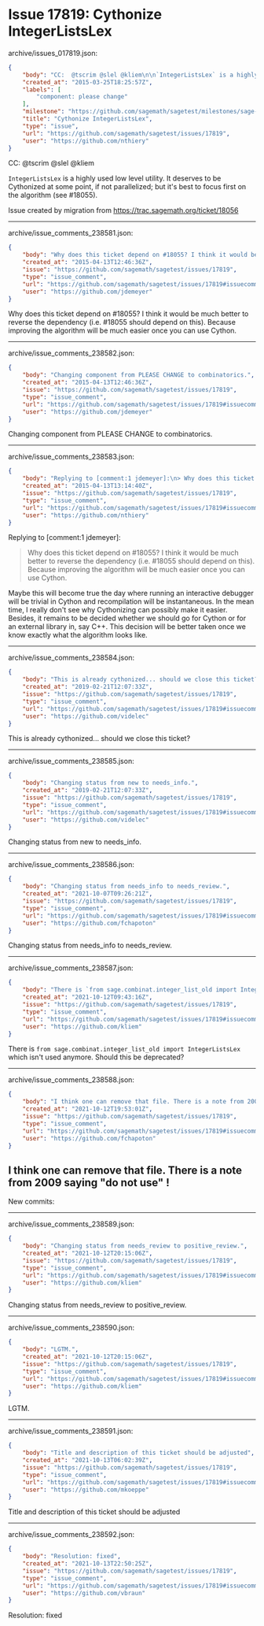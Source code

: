 # Issue 17819: Cythonize IntegerListsLex

archive/issues_017819.json:
```json
{
    "body": "CC:  @tscrim @slel @kliem\n\n`IntegerListsLex` is a highly used low level utility. It deserves to be Cythonized at some point, if not parallelized; but it's best to focus first on the algorithm (see #18055).\n\nIssue created by migration from https://trac.sagemath.org/ticket/18056\n\n",
    "created_at": "2015-03-25T18:25:57Z",
    "labels": [
        "component: please change"
    ],
    "milestone": "https://github.com/sagemath/sagetest/milestones/sage-9.5",
    "title": "Cythonize IntegerListsLex",
    "type": "issue",
    "url": "https://github.com/sagemath/sagetest/issues/17819",
    "user": "https://github.com/nthiery"
}
```
CC:  @tscrim @slel @kliem

`IntegerListsLex` is a highly used low level utility. It deserves to be Cythonized at some point, if not parallelized; but it's best to focus first on the algorithm (see #18055).

Issue created by migration from https://trac.sagemath.org/ticket/18056





---

archive/issue_comments_238581.json:
```json
{
    "body": "Why does this ticket depend on #18055? I think it would be much better to reverse the dependency (i.e. #18055 should depend on this). Because improving the algorithm will be much easier once you can use Cython.",
    "created_at": "2015-04-13T12:46:36Z",
    "issue": "https://github.com/sagemath/sagetest/issues/17819",
    "type": "issue_comment",
    "url": "https://github.com/sagemath/sagetest/issues/17819#issuecomment-238581",
    "user": "https://github.com/jdemeyer"
}
```

Why does this ticket depend on #18055? I think it would be much better to reverse the dependency (i.e. #18055 should depend on this). Because improving the algorithm will be much easier once you can use Cython.



---

archive/issue_comments_238582.json:
```json
{
    "body": "Changing component from PLEASE CHANGE to combinatorics.",
    "created_at": "2015-04-13T12:46:36Z",
    "issue": "https://github.com/sagemath/sagetest/issues/17819",
    "type": "issue_comment",
    "url": "https://github.com/sagemath/sagetest/issues/17819#issuecomment-238582",
    "user": "https://github.com/jdemeyer"
}
```

Changing component from PLEASE CHANGE to combinatorics.



---

archive/issue_comments_238583.json:
```json
{
    "body": "Replying to [comment:1 jdemeyer]:\n> Why does this ticket depend on #18055? I think it would be much better to reverse the dependency (i.e. #18055 should depend on this). Because improving the algorithm will be much easier once you can use Cython.\n\nMaybe this will become true the day where running an interactive debugger will be trivial in Cython and recompilation will be instantaneous. In the mean time, I really don't see why Cythonizing can possibly make it easier. Besides, it remains to be decided whether we should go for Cython or for an external library in, say C++. This decision will be better taken once we know exactly what the algorithm looks like.",
    "created_at": "2015-04-13T13:14:40Z",
    "issue": "https://github.com/sagemath/sagetest/issues/17819",
    "type": "issue_comment",
    "url": "https://github.com/sagemath/sagetest/issues/17819#issuecomment-238583",
    "user": "https://github.com/nthiery"
}
```

Replying to [comment:1 jdemeyer]:
> Why does this ticket depend on #18055? I think it would be much better to reverse the dependency (i.e. #18055 should depend on this). Because improving the algorithm will be much easier once you can use Cython.

Maybe this will become true the day where running an interactive debugger will be trivial in Cython and recompilation will be instantaneous. In the mean time, I really don't see why Cythonizing can possibly make it easier. Besides, it remains to be decided whether we should go for Cython or for an external library in, say C++. This decision will be better taken once we know exactly what the algorithm looks like.



---

archive/issue_comments_238584.json:
```json
{
    "body": "This is already cythonized... should we close this ticket?",
    "created_at": "2019-02-21T12:07:33Z",
    "issue": "https://github.com/sagemath/sagetest/issues/17819",
    "type": "issue_comment",
    "url": "https://github.com/sagemath/sagetest/issues/17819#issuecomment-238584",
    "user": "https://github.com/videlec"
}
```

This is already cythonized... should we close this ticket?



---

archive/issue_comments_238585.json:
```json
{
    "body": "Changing status from new to needs_info.",
    "created_at": "2019-02-21T12:07:33Z",
    "issue": "https://github.com/sagemath/sagetest/issues/17819",
    "type": "issue_comment",
    "url": "https://github.com/sagemath/sagetest/issues/17819#issuecomment-238585",
    "user": "https://github.com/videlec"
}
```

Changing status from new to needs_info.



---

archive/issue_comments_238586.json:
```json
{
    "body": "Changing status from needs_info to needs_review.",
    "created_at": "2021-10-07T09:26:21Z",
    "issue": "https://github.com/sagemath/sagetest/issues/17819",
    "type": "issue_comment",
    "url": "https://github.com/sagemath/sagetest/issues/17819#issuecomment-238586",
    "user": "https://github.com/fchapoton"
}
```

Changing status from needs_info to needs_review.



---

archive/issue_comments_238587.json:
```json
{
    "body": "There is `from sage.combinat.integer_list_old import IntegerListsLex` which isn't used anymore. Should this be deprecated?",
    "created_at": "2021-10-12T09:43:16Z",
    "issue": "https://github.com/sagemath/sagetest/issues/17819",
    "type": "issue_comment",
    "url": "https://github.com/sagemath/sagetest/issues/17819#issuecomment-238587",
    "user": "https://github.com/kliem"
}
```

There is `from sage.combinat.integer_list_old import IntegerListsLex` which isn't used anymore. Should this be deprecated?



---

archive/issue_comments_238588.json:
```json
{
    "body": "I think one can remove that file. There is a note from 2009 saying \"do not use\" !\n----\nNew commits:",
    "created_at": "2021-10-12T19:53:01Z",
    "issue": "https://github.com/sagemath/sagetest/issues/17819",
    "type": "issue_comment",
    "url": "https://github.com/sagemath/sagetest/issues/17819#issuecomment-238588",
    "user": "https://github.com/fchapoton"
}
```

I think one can remove that file. There is a note from 2009 saying "do not use" !
----
New commits:



---

archive/issue_comments_238589.json:
```json
{
    "body": "Changing status from needs_review to positive_review.",
    "created_at": "2021-10-12T20:15:06Z",
    "issue": "https://github.com/sagemath/sagetest/issues/17819",
    "type": "issue_comment",
    "url": "https://github.com/sagemath/sagetest/issues/17819#issuecomment-238589",
    "user": "https://github.com/kliem"
}
```

Changing status from needs_review to positive_review.



---

archive/issue_comments_238590.json:
```json
{
    "body": "LGTM.",
    "created_at": "2021-10-12T20:15:06Z",
    "issue": "https://github.com/sagemath/sagetest/issues/17819",
    "type": "issue_comment",
    "url": "https://github.com/sagemath/sagetest/issues/17819#issuecomment-238590",
    "user": "https://github.com/kliem"
}
```

LGTM.



---

archive/issue_comments_238591.json:
```json
{
    "body": "Title and description of this ticket should be adjusted",
    "created_at": "2021-10-13T06:02:39Z",
    "issue": "https://github.com/sagemath/sagetest/issues/17819",
    "type": "issue_comment",
    "url": "https://github.com/sagemath/sagetest/issues/17819#issuecomment-238591",
    "user": "https://github.com/mkoeppe"
}
```

Title and description of this ticket should be adjusted



---

archive/issue_comments_238592.json:
```json
{
    "body": "Resolution: fixed",
    "created_at": "2021-10-13T22:50:25Z",
    "issue": "https://github.com/sagemath/sagetest/issues/17819",
    "type": "issue_comment",
    "url": "https://github.com/sagemath/sagetest/issues/17819#issuecomment-238592",
    "user": "https://github.com/vbraun"
}
```

Resolution: fixed
